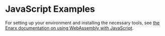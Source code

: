 # JavaScript Examples

For setting up your environment and installing the necessary tools, see [the Enarx documentation on using WebAssembly with JavaScript](https://enarx.dev/docs/WebAssembly/JavaScript).
